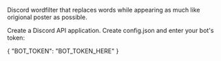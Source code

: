 Discord wordfilter that replaces words while appearing as much like origional poster as possible.

Create a Discord API application.
Create config.json and enter your bot's token:

{
    "BOT_TOKEN": "BOT_TOKEN_HERE"
}
